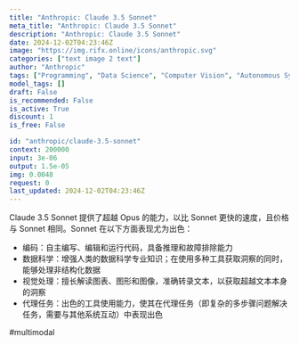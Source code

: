 ```yaml
---
title: "Anthropic: Claude 3.5 Sonnet"
meta_title: "Anthropic: Claude 3.5 Sonnet"
description: "Anthropic: Claude 3.5 Sonnet"
date: 2024-12-02T04:23:46Z
image: "https://img.rifx.online/icons/anthropic.svg"
categories: ["text image 2 text"]
author: "Anthropic"
tags: ["Programming", "Data Science", "Computer Vision", "Autonomous Systems", "Chatbots"]
model_tags: []
draft: False
is_recommended: False
is_active: True
discount: 1
is_free: False

id: "anthropic/claude-3.5-sonnet"
context: 200000
input: 3e-06
output: 1.5e-05
img: 0.0048
request: 0
last_updated: 2024-12-02T04:23:46Z
---
```


Claude 3.5 Sonnet 提供了超越 Opus 的能力，以比 Sonnet 更快的速度，且价格与 Sonnet 相同。Sonnet 在以下方面表现尤为出色：

- 编码：自主编写、编辑和运行代码，具备推理和故障排除能力
- 数据科学：增强人类的数据科学专业知识；在使用多种工具获取洞察的同时，能够处理非结构化数据
- 视觉处理：擅长解读图表、图形和图像，准确转录文本，以获取超越文本本身的洞察
- 代理任务：出色的工具使用能力，使其在代理任务（即复杂的多步骤问题解决任务，需要与其他系统互动）中表现出色

#multimodal

